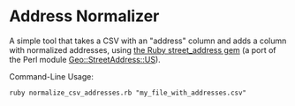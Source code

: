 # Address Normalizer

A simple tool that takes a CSV with an "address" column and adds a column with normalized addresses, using [the Ruby street_address gem](https://github.com/derrek/street-address) (a port of the Perl module [Geo::StreetAddress::US](http://search.cpan.org/~sderle/Geo-StreetAddress-US-0.99/)).

Command-Line Usage:

    ruby normalize_csv_addresses.rb "my_file_with_addresses.csv"

